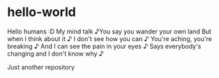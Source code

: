 # hello-world
Hello humans :D 
My mind talk ♪You say you wander your own land 
But when I think about it ♪
I don't see how you can ♪
You're aching, you're breaking ♪
And I can see the pain in your eyes ♪
Says everybody's changing and I don't know why ♪

Just another repository
